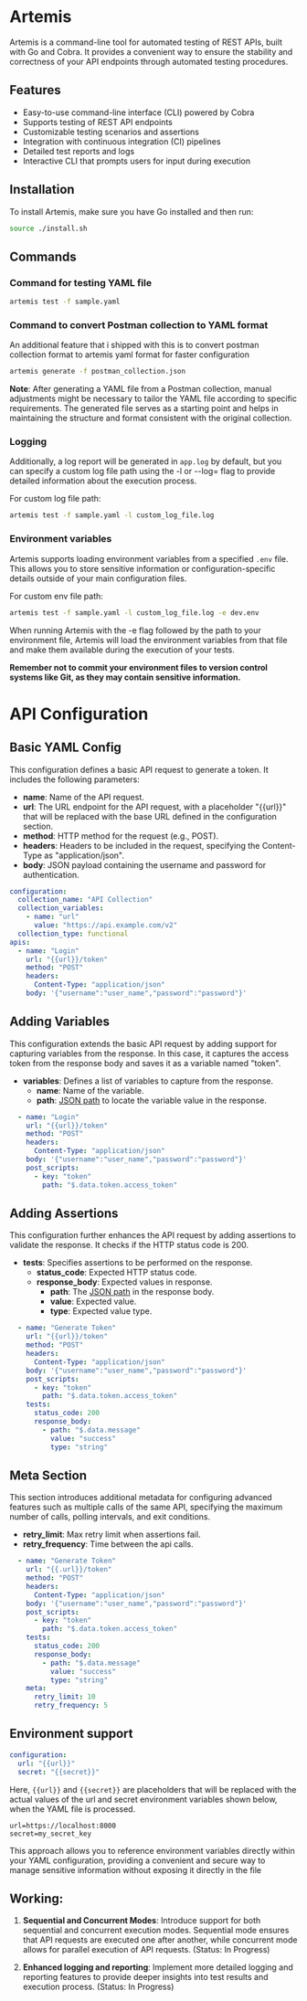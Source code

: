 # Artemis

Artemis is a command-line tool for automated testing of REST APIs, built with Go and Cobra. It provides a convenient way to ensure the stability and correctness of your API endpoints through automated testing procedures.

## Features

- Easy-to-use command-line interface (CLI) powered by Cobra
- Supports testing of REST API endpoints
- Customizable testing scenarios and assertions
- Integration with continuous integration (CI) pipelines
- Detailed test reports and logs
- Interactive CLI that prompts users for input during execution

## Installation

To install Artemis, make sure you have Go installed and then run:

```bash
source ./install.sh
```

## Commands

### Command for testing YAML file

```sh
artemis test -f sample.yaml
```

### Command to convert Postman collection to YAML format

An additional feature that i shipped with this is to convert postman collection format to artemis yaml format for faster configuration

```sh
artemis generate -f postman_collection.json
```
**Note**: After generating a YAML file from a Postman collection, manual adjustments might be necessary to tailor the YAML file according to specific requirements. The generated file serves as a starting point and helps in maintaining the structure and format consistent with the original collection.

### Logging

Additionally, a log report will be generated in `app.log` by default, but you can specify a custom log file path using the -l or --log= flag to provide detailed information about the execution process.


For custom log file path:

```sh
artemis test -f sample.yaml -l custom_log_file.log
```

### Environment variables

Artemis supports loading environment variables from a specified `.env` file. This allows you to store sensitive information or configuration-specific details outside of your main configuration files.

For custom env file path:

```sh
artemis test -f sample.yaml -l custom_log_file.log -e dev.env
```
When running Artemis with the -e flag followed by the path to your environment file, Artemis will load the environment variables from that file and make them available during the execution of your tests.

**Remember not to commit your environment files to version control systems like Git, as they may contain sensitive information.**

# API Configuration

## Basic YAML Config

This configuration defines a basic API request to generate a token. It includes the following parameters:

- **name**: Name of the API request.
- **url**: The URL endpoint for the API request, with a placeholder "{{url}}" that will be replaced with the base URL defined in the configuration section.
- **method**: HTTP method for the request (e.g., POST).
- **headers**: Headers to be included in the request, specifying the Content-Type as "application/json".
- **body**: JSON payload containing the username and password for authentication.

```yaml
configuration:
  collection_name: "API Collection"
  collection_variables:
    - name: "url"
      value: "https://api.example.com/v2"
  collection_type: functional
apis:
  - name: "Login"
    url: "{{url}}/token"
    method: "POST"
    headers:
      Content-Type: "application/json"
    body: '{"username":"user_name","password":"password"}'
```

## Adding Variables

This configuration extends the basic API request by adding support for capturing variables from the response. In this case, it captures the access token from the response body and saves it as a variable named "token".

- **variables**: Defines a list of variables to capture from the response.
    - **name**: Name of the variable.
    - **path**: [JSON path](https://support.smartbear.com/alertsite/docs/monitors/api/endpoint/jsonpath.html) to locate the variable value in the response.

```yaml
  - name: "Login"
    url: "{{url}}/token"
    method: "POST"
    headers:
      Content-Type: "application/json"
    body: '{"username":"user_name","password":"password"}'
    post_scripts:
      - key: "token"
        path: "$.data.token.access_token"

```

## Adding Assertions

This configuration further enhances the API request by adding assertions to validate the response. It checks if the HTTP status code is 200.

- **tests**: Specifies assertions to be performed on the response.
  - **status_code**: Expected HTTP status code.
  - **response_body**: Expected values in response.
    - **path**: The [JSON path](https://support.smartbear.com/alertsite/docs/monitors/api/endpoint/jsonpath.html) in the response body.
    - **value**: Expected value.
    - **type**: Expected value type.

```yaml
  - name: "Generate Token"
    url: "{{url}}/token"
    method: "POST"
    headers:
      Content-Type: "application/json"
    body: '{"username":"user_name","password":"password"}'
    post_scripts:
      - key: "token"
        path: "$.data.token.access_token"
    tests:
      status_code: 200
      response_body: 
        - path: "$.data.message"
          value: "success"
          type: "string"
```

## Meta Section

This section introduces additional metadata for configuring advanced features such as multiple calls of the same API, specifying the maximum number of calls, polling intervals, and exit conditions.

- **retry_limit**: Max retry limit when assertions fail.
- **retry_frequency**: Time between the api calls.

```yaml
  - name: "Generate Token"
    url: "{{.url}}/token"
    method: "POST"
    headers:
      Content-Type: "application/json"
    body: '{"username":"user_name","password":"password"}'
    post_scripts:
      - key: "token"
        path: "$.data.token.access_token"
    tests:
      status_code: 200
      response_body: 
        - path: "$.data.message"
          value: "success"
          type: "string"
    meta:
      retry_limit: 10
      retry_frequency: 5
```
## Environment support

```yaml
configuration:
  url: "{{url}}"
  secret: "{{secret}}"
```

Here, `{{url}}` and `{{secret}}` are placeholders that will be replaced with the actual values of the url and secret environment variables shown below, when the YAML file is processed. 

```dotenv
url=https://localhost:8000
secret=my_secret_key
```

This approach allows you to reference environment variables directly within your YAML configuration, providing a convenient and secure way to manage sensitive information without exposing it directly in the file


## Working:
1. **Sequential and Concurrent Modes**: Introduce support for both sequential and concurrent execution modes. Sequential mode ensures that API requests are executed one after another, while concurrent mode allows for parallel execution of API requests. (Status: In Progress)

2. **Enhanced logging and reporting**: Implement more detailed logging and reporting features to provide deeper insights into test results and execution process. (Status: In Progress)
